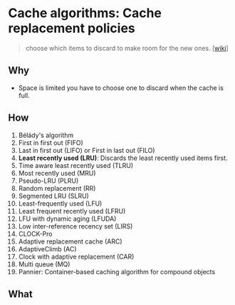 # Cache algorithms: Cache replacement policies

> choose which items to discard to make room for the new ones. [[wiki](https://www.wikiwand.com/en/Cache_replacement_policies)]

## Why 

* Space is limited you have to choose one to discard when the cache is full.

## How

1. Bélády's algorithm
1. First in first out (FIFO)
1. Last in first out (LIFO) or First in last out (FILO)
1. **Least recently used (LRU)**: Discards the least recently used items first.
1. Time aware least recently used (TLRU)
1. Most recently used (MRU)
1. Pseudo-LRU (PLRU)
1. Random replacement (RR)
1. Segmented LRU (SLRU)
1. Least-frequently used (LFU)
1. Least frequent recently used (LFRU)
1. LFU with dynamic aging (LFUDA)
1. Low inter-reference recency set (LIRS)
1. CLOCK-Pro
1. Adaptive replacement cache (ARC)
1. AdaptiveClimb (AC)
1. Clock with adaptive replacement (CAR)
1. Multi queue (MQ)
1. Pannier: Container-based caching algorithm for compound objects

## What